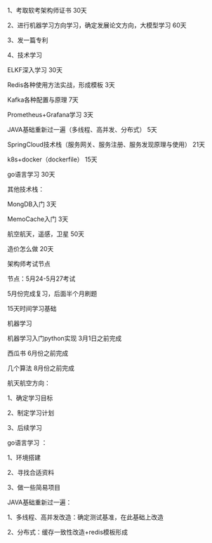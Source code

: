 1、考取软考架构师证书    30天

2、进行机器学习方向学习，确定发展论文方向，大模型学习    60天

3、发一篇专利    

4、技术学习

ELKF深入学习      30天

Redis各种使用方法实战，形成模板   3天

Kafka各种配置与原理   7天    

Prometheus+Grafana学习     3天 

JAVA基础重新过一遍（多线程、高并发、分布式）   5天

SpringCloud技术栈（服务网关、服务注册、服务发现原理与使用）     21天

k8s+docker（dockerfile）   15天

go语言学习       30天

其他技术栈：

MongDB入门     3天      

MemoCache入门   3天

航空航天，遥感，卫星   50天

造价怎么做    20天



架构师考试节点

节点：5月24-5月27考试

5月份完成复习，后面半个月刷题

15天时间学习基础



机器学习

机器学习入门python实现   3月1日之前完成

西瓜书     6月份之前完成

几个算法    8月份之前完成



航天航空方向：

1、确定学习目标

2、制定学习计划

3、后续学习

go语言学习 ：

1、环境搭建

2、寻找合适资料

3、做一些简易项目

JAVA基础重新过一遍：

1、多线程、高并发改造：确定测试基准，在此基础上改造

2、分布式：缓存一致性改造+redis模板形成















